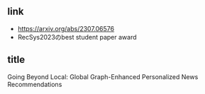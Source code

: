 ## link

- https://arxiv.org/abs/2307.06576
- RecSys2023のbest student paper award

## title

Going Beyond Local: Global Graph-Enhanced Personalized News Recommendations
